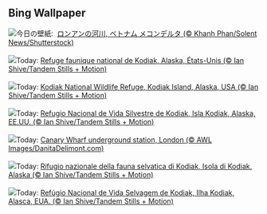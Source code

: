 ## Bing Wallpaper
![](https://www.bing.com/th?id=OHR.WaterLilyVietnam_JA-JP8591177657_UHD.jpg&w=1000)今日の壁紙: &nbsp;[ロンアンの河川, ベトナム メコンデルタ (© Khanh Phan/Solent News/Shutterstock)](https://www.bing.com/th?id=OHR.WaterLilyVietnam_JA-JP8591177657_UHD.jpg)
<br><br/>
![](https://www.bing.com/th?id=OHR.KodiakAlaska_FR-FR3778236447_UHD.jpg&w=1000)Today: [Refuge faunique national de Kodiak, Alaska, États-Unis (© Ian Shive/Tandem Stills + Motion)](https://www.bing.com/th?id=OHR.KodiakAlaska_FR-FR3778236447_UHD.jpg)
<br><br/>
![](https://www.bing.com/th?id=OHR.KodiakAlaska_DE-DE5300220997_UHD.jpg&w=1000)Today: [Kodiak National Wildlife Refuge, Kodiak Island, Alaska, USA (© Ian Shive/Tandem Stills + Motion)](https://www.bing.com/th?id=OHR.KodiakAlaska_DE-DE5300220997_UHD.jpg)
<br><br/>
![](https://www.bing.com/th?id=OHR.KodiakAlaska_ES-ES6523773825_UHD.jpg&w=1000)Today: [Refugio Nacional de Vida Silvestre de Kodiak, Isla Kodiak, Alaska, EE.UU. (© Ian Shive/Tandem Stills + Motion)](https://www.bing.com/th?id=OHR.KodiakAlaska_ES-ES6523773825_UHD.jpg)
<br><br/>
![](https://www.bing.com/th?id=OHR.CanaryWharfStation_EN-GB4531967765_UHD.jpg&w=1000)Today: [Canary Wharf underground station, London (© AWL Images/DanitaDelimont.com)](https://www.bing.com/th?id=OHR.CanaryWharfStation_EN-GB4531967765_UHD.jpg)
<br><br/>
![](https://www.bing.com/th?id=OHR.KodiakAlaska_IT-IT8488894073_UHD.jpg&w=1000)Today: [Rifugio nazionale della fauna selvatica di Kodiak, Isola di Kodiak, Alaska (© Ian Shive/Tandem Stills + Motion)](https://www.bing.com/th?id=OHR.KodiakAlaska_IT-IT8488894073_UHD.jpg)
<br><br/>
![](https://www.bing.com/th?id=OHR.KodiakAlaska_PT-BR9855101179_UHD.jpg&w=1000)Today: [Refúgio Nacional de Vida Selvagem de Kodiak, Ilha Kodiak, Alasca, EUA. (© Ian Shive/Tandem Stills + Motion)](https://www.bing.com/th?id=OHR.KodiakAlaska_PT-BR9855101179_UHD.jpg)
<br><br/>
